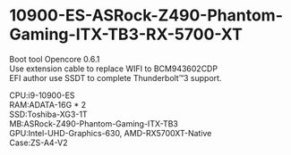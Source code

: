 # 10900-ES-ASRock-Z490-Phantom-Gaming-ITX-TB3-RX-5700-XT  

Boot tool Opencore 0.6.1  
Use extension cable to replace WIFI to BCM943602CDP  
EFI author use SSDT to complete Thunderbolt™3 support.  

CPU:i9-10900-ES  
RAM:ADATA-16G * 2  
SSD:Toshiba-XG3-1T  
MB:ASRock-Z490-Phantom-Gaming-ITX-TB3  
GPU:Intel-UHD-Graphics-630, AMD-RX5700XT-Native  
Case:ZS-A4-V2  
